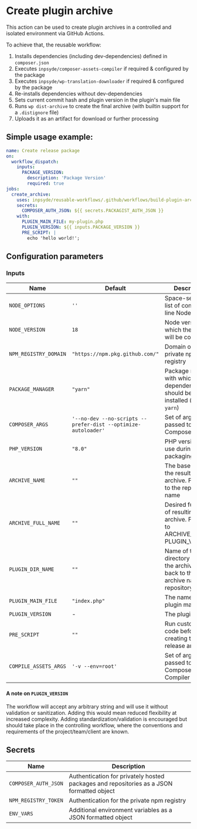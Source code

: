 # Create plugin archive

This action can be used to create plugin archives in a controlled and isolated environment via GitHub Actions.

To achieve that, the reusable workflow:

1. Installs dependencies (including dev-dependencies) defined in `composer.json`
2. Executes `inpsyde/composer-assets-compiler` if required & configured by the package
3. Executes `inpsyde/wp-translation-downloader` if required & configured by the package
4. Re-installs dependencies without dev-dependencies
5. Sets current commit hash and plugin version in the plugin's main file
6. Runs `wp dist-archive` to create the final archive (with builtin support for a `.distignore` file)
7. Uploads it as an artifact for download or further processing

## Simple usage example:

```yml
name: Create release package
on:
  workflow_dispatch:
    inputs:
      PACKAGE_VERSION:
        description: 'Package Version'
        required: true
jobs:
  create_archive:
    uses: inpsyde/reusable-workflows/.github/workflows/build-plugin-archive.yml@main
    secrets:
      COMPOSER_AUTH_JSON: ${{ secrets.PACKAGIST_AUTH_JSON }}
    with:
      PLUGIN_MAIN_FILE: my-plugin.php
      PLUGIN_VERSION: ${{ inputs.PACKAGE_VERSION }}
      PRE_SCRIPT: |
        echo 'hello world!';

```

## Configuration parameters

### Inputs

| Name                  | Default                                                       | Description                                                                                   |
|-----------------------|---------------------------------------------------------------|-----------------------------------------------------------------------------------------------|
| `NODE_OPTIONS`        | `''`                                                          | Space-separated list of command-line Node options                                             |
| `NODE_VERSION`        | `18`                                                          | Node version with which the assets will be compiled                                           |
| `NPM_REGISTRY_DOMAIN` | `"https://npm.pkg.github.com/"`                               | Domain of the private npm registry                                                            |
| `PACKAGE_MANAGER`     | `"yarn"`                                                      | Package manager with which the dependencies should be installed (`npm` or `yarn`)             |
| `COMPOSER_ARGS`       | `'--no-dev --no-scripts --prefer-dist --optimize-autoloader'` | Set of arguments passed to Composer                                                           |
| `PHP_VERSION`         | `"8.0"`                                                       | PHP version to use during packaging                                                           |
| `ARCHIVE_NAME`        | `""`                                                          | The base name of the resulting zip archive. Falls back to the repository name                 |
| `ARCHIVE_FULL_NAME`   | `""`                                                          | Desired full name of resulting archive. Falls back to ARCHIVE_NAME-PLUGIN_VERSION.            |
| `PLUGIN_DIR_NAME`     | `""`                                                          | Name of the directory inside the archive. Falls back to the archive name and repository name. |
| `PLUGIN_MAIN_FILE`    | `"index.php"`                                                 | The name of the plugin main file                                                              |
| `PLUGIN_VERSION`      | -                                                             | The plugin version                                                                            |
| `PRE_SCRIPT`          | `""`                                                          | Run custom shell code before creating the release archive                                     |
| `COMPILE_ASSETS_ARGS` | `'-v --env=root'`                                             | Set of arguments passed to Composer Asset Compiler                                            |

#### A note on `PLUGIN_VERSION`

The workflow will accept any arbitrary string and will use it without validation or sanitization.
Adding this would mean reduced flexibility at increased complexity. Adding standardization/validation
is encouraged but should take place in the controlling workflow, where the conventions and requirements
of the project/team/client are known.

## Secrets

| Name                 | Description                                                                              |
|----------------------|------------------------------------------------------------------------------------------|
| `COMPOSER_AUTH_JSON` | Authentication for privately hosted packages and repositories as a JSON formatted object |
| `NPM_REGISTRY_TOKEN` | Authentication for the private npm registry                                              |
| `ENV_VARS`           | Additional environment variables as a JSON formatted object                              |
